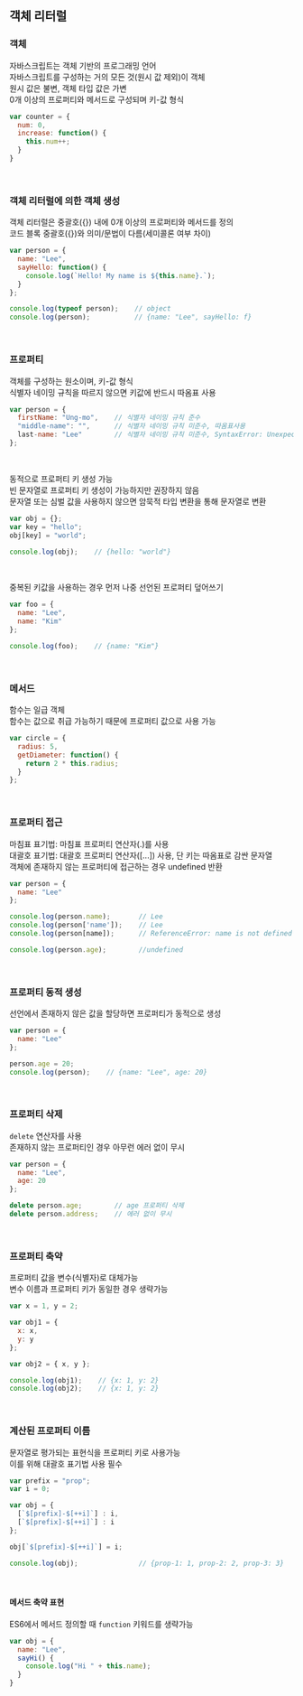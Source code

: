 ## 객체 리터럴

### 객체
자바스크립트는 객체 기반의 프로그래밍 언어  
자바스크립트를 구성하는 거의 모든 것(원시 값 제외)이 객체  
원시 값은 불변, 객체 타입 값은 가변  
0개 이상의 프로퍼티와 메서드로 구성되며 키-값 형식  

````javascript
var counter = {
  num: 0,
  increase: function() {
    this.num++;
  }
}
````

<br>

### 객체 리터럴에 의한 객체 생성
객체 리터럴은 중괄호({}) 내에 0개 이상의 프로퍼티와 메서드를 정의  
코드 블록 중괄호({})와 의미/문법이 다름(세미콜론 여부 차이)  

````javascript
var person = {
  name: "Lee",
  sayHello: function() {
    console.log(`Hello! My name is ${this.name}.`);
  }
};

console.log(typeof person);    // object
console.log(person);           // {name: "Lee", sayHello: f}
````

<br>

### 프로퍼티
객체를 구성하는 원소이며, 키-값 형식  
식별자 네이밍 규칙을 따르지 않으면 키값에 반드시 따옴표 사용  

````javascript
var person = {
  firstName: "Ung-mo",    // 식별자 네이밍 규칙 준수
  "middle-name": "",      // 식별자 네이밍 규칙 미준수, 따옴표사용
  last-name: "Lee"        // 식별자 네이밍 규칙 미준수, SyntaxError: Unexpected token -
};
````

<br>

동적으로 프로퍼티 키 생성 가능  
빈 문자열로 프로퍼티 키 생성이 가능하지만 권장하지 않음  
문자열 또는 심벌 값을 사용하지 않으면 암묵적 타입 변환을 통해 문자열로 변환  

````javascript
var obj = {};
var key = "hello";
obj[key] = "world";

console.log(obj);    // {hello: "world"}
````

<br>

중복된 키값을 사용하는 경우 먼저 나중 선언된 프로퍼티 덮어쓰기

````javascript
var foo = {
  name: "Lee",
  name: "Kim"
};

console.log(foo);    // {name: "Kim"}
````

<br>

### 메서드
함수는 일급 객체  
함수는 값으로 취급 가능하기 때문에 프로퍼티 값으로 사용 가능  

````javascript
var circle = {
  radius: 5,
  getDiameter: function() {
    return 2 * this.radius;
  }
};
````

<br>

### 프로퍼티 접근
마침표 표기법: 마침표 프로퍼티 연산자(.)를 사용  
대괄호 표기법: 대괄호 프로퍼티 연산자([...]) 사용, 단 키는 따옴표로 감싼 문자열  
객체에 존재하지 않는 프로퍼티에 접근하는 경우 undefined 반환  

````javascript
var person = {
  name: "Lee"
};

console.log(person.name);       // Lee
console.log(person['name']);    // Lee
console.log(person[name]);      // ReferenceError: name is not defined

console.log(person.age);        //undefined
````

<br>

### 프로퍼티 동적 생성
선언에서 존재하지 않은 값을 할당하면 프로퍼티가 동적으로 생성  

````javascript
var person = {
  name: "Lee"
};

person.age = 20;
console.log(person);    // {name: "Lee", age: 20}
````

<br>

### 프로퍼티 삭제
`delete` 연산자를 사용  
존재하지 않는 프로퍼티인 경우 아무런 에러 없이 무시  

````javascript
var person = {
  name: "Lee",
  age: 20
};

delete person.age;        // age 프로퍼티 삭제
delete person.address;    // 에러 없이 무시
````

<br>

### 프로퍼티 축약
프로퍼티 값을 변수(식별자)로 대체가능  
변수 이름과 프로퍼티 키가 동일한 경우 생략가능  

````javascript
var x = 1, y = 2;

var obj1 = {
  x: x,
  y: y
};

var obj2 = { x, y };

console.log(obj1);    // {x: 1, y: 2}
console.log(obj2);    // {x: 1, y: 2}
````

<br>

### 계산된 프로퍼티 이름
문자열로 평가되는 표현식을 프로퍼티 키로 사용가능  
이를 위해 대괄호 표기법 사용 필수  

````javascript
var prefix = "prop";
var i = 0;

var obj = {
  [`$[prefix]-$[++i]`] : i,
  [`$[prefix]-$[++i]`] : i
};

obj[`$[prefix]-$[++i]`] = i;

console.log(obj);               // {prop-1: 1, prop-2: 2, prop-3: 3}
````

<br>

#### 메서드 축약 표현
ES6에서 메서드 정의할 때 `function` 키워드를 생략가능  

````javascript
var obj = {
  name: "Lee",
  sayHi() {
    console.log("Hi " + this.name);
  }
}
````

<br>
